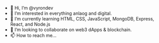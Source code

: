 - 👋 Hi, I’m @vyrondev
- 👀 I’m interested in everything anlaog and digital.
- 🌱 I’m currently learning HTML, CSS, JavaScript, MongoDB, Express, React, and Node.js
- 💞️ I’m looking to collaborate on web3 dApps & blockchain.
- 📫 How to reach me...

<!---
vyrondev/vyrondev is a ✨ special ✨ repository because its `README.md` (this file) appears on your GitHub profile.
You can click the Preview link to take a look at your changes.
--->

